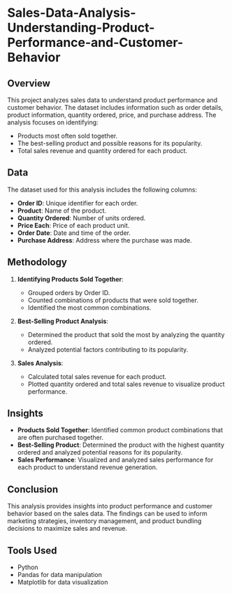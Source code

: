 # Sales-Data-Analysis-Understanding-Product-Performance-and-Customer-Behavior


## Overview

This project analyzes sales data to understand product performance and customer behavior. The dataset includes information such as order details, product information, quantity ordered, price, and purchase address. The analysis focuses on identifying:

- Products most often sold together.
- The best-selling product and possible reasons for its popularity.
- Total sales revenue and quantity ordered for each product.

## Data 

The dataset used for this analysis includes the following columns:

- **Order ID**: Unique identifier for each order.
- **Product**: Name of the product.
- **Quantity Ordered**: Number of units ordered.
- **Price Each**: Price of each product unit.
- **Order Date**: Date and time of the order.
- **Purchase Address**: Address where the purchase was made.

## Methodology

1. **Identifying Products Sold Together**:
   - Grouped orders by Order ID.
   - Counted combinations of products that were sold together.
   - Identified the most common combinations.

2. **Best-Selling Product Analysis**:
   - Determined the product that sold the most by analyzing the quantity ordered.
   - Analyzed potential factors contributing to its popularity.

3. **Sales Analysis**:
   - Calculated total sales revenue for each product.
   - Plotted quantity ordered and total sales revenue to visualize product performance.

## Insights

- **Products Sold Together**: Identified common product combinations that are often purchased together.
- **Best-Selling Product**: Determined the product with the highest quantity ordered and analyzed potential reasons for its popularity.
- **Sales Performance**: Visualized and analyzed sales performance for each product to understand revenue generation.

## Conclusion

This analysis provides insights into product performance and customer behavior based on the sales data. The findings can be used to inform marketing strategies, inventory management, and product bundling decisions to maximize sales and revenue.

## Tools Used

- Python
- Pandas for data manipulation
- Matplotlib for data visualization


